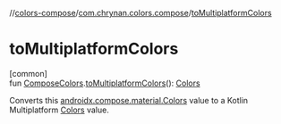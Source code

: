 //[colors-compose](../../index.md)/[com.chrynan.colors.compose](index.md)/[toMultiplatformColors](to-multiplatform-colors.md)

# toMultiplatformColors

[common]\
fun [ComposeColors](index.md#-1616558562%2FClasslikes%2F-1963877457).[toMultiplatformColors](to-multiplatform-colors.md)(): [Colors](../../../colors-theme/colors-theme/com.chrynan.colors.theme/-colors/index.md)

Converts this [androidx.compose.material.Colors](https://developer.android.com/reference/kotlin/androidx/compose/material/Colors.html) value to a Kotlin Multiplatform [Colors](../../../colors-theme/colors-theme/com.chrynan.colors.theme/-colors/index.md) value.
